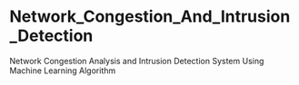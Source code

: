 # Network_Congestion_And_Intrusion_Detection
Network Congestion Analysis and Intrusion Detection System Using Machine Learning Algorithm

